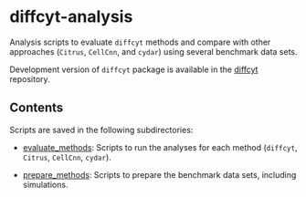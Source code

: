 # diffcyt-analysis

Analysis scripts to evaluate `diffcyt` methods and compare with other approaches (`Citrus`, `CellCnn`, and `cydar`) using several benchmark data sets.

Development version of `diffcyt` package is available in the [diffcyt](https://github.com/lmweber/diffcyt) repository.


## Contents

Scripts are saved in the following subdirectories:

- [evaluate_methods](evaluate_methods/): Scripts to run the analyses for each method (`diffcyt`, `Citrus`, `CellCnn`, `cydar`).

- [prepare_methods](prepare_methods/): Scripts to prepare the benchmark data sets, including simulations.


